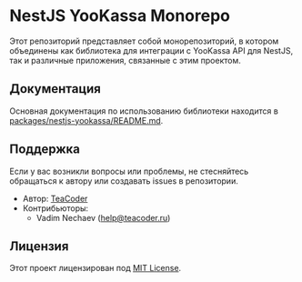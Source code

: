 # NestJS YooKassa Monorepo

Этот репозиторий представляет собой монорепозиторий, в котором объединены как библиотека для интеграции с YooKassa API для NestJS, так и различные приложения, связанные с этим проектом.

## Документация

Основная документация по использованию библиотеки находится в [packages/nestjs-yookassa/README.md](packages/nestjs-yookassa/README.md).

## Поддержка

Если у вас возникли вопросы или проблемы, не стесняйтесь обращаться к автору или создавать issues в репозитории.

- Автор: [TeaCoder](https://teacoder.ru)
- Контрибьюторы:
  - Vadim Nechaev (help@teacoder.ru)

## Лицензия

Этот проект лицензирован под [MIT License](LICENSE).